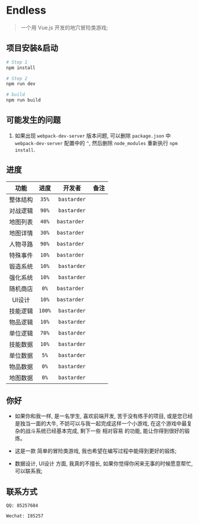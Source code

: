 # Endless

> 一个用 Vue.js 开发的地穴冒险类游戏;

## 项目安装&启动

``` bash
# Step 1
npm install

# Step 2
npm run dev

# build
npm run build

```

## 可能发生的问题
1. 如果出现 `webpack-dev-server` 版本问题, 可以删除 `package.json` 中 `webpack-dev-server` 配置中的 `^`, 然后删除 `node_modules` 重新执行 `npm install`.
 
## 进度

|功能|进度|开发者|备注|
|:---:|:---:|:---:|:---:|
|整体结构|`35%`|`bastarder`||
|对战逻辑|`90%`|`bastarder`||
|地图列表|`40%`|`bastarder `||
|地图详情|`30%`|`bastarder `||
|人物寻路|`90%`|`bastarder `||
|特殊事件|`10%`|`bastarder `||
|锻造系统|`10%`|`bastarder`||
|强化系统|`10%`|`bastarder`||
|随机商店|`0%`|`bastarder `||
|UI设计|`10%`|`bastarder `||
|技能逻辑|`100%`|`bastarder`||
|物品逻辑|`10%`|`bastarder`||
|单位逻辑|`70%`|`bastarder`||
|技能数据|`10%`|`bastarder`||
|单位数据|`5%`|`bastarder`||
|物品数据|`0%`|`bastarder`||
|地图数据|`0%`|`bastarder`||

## 你好
 - 如果你和我一样, 是一名学生, 喜欢前端开发, 苦于没有练手的项目, 或是您已经是独当一面的大牛, 不妨可以与我一起完成这样一个小游戏, 在这个游戏中最复杂的战斗系统已经基本完成, 剩下一些 相对容易 的功能, 能让你得到很好的锻炼。
 
 - 这是一款 简单的冒险类游戏, 我也希望在编写过程中能得到更好的锻炼;
 
 - 数据设计, UI设计 方面, 我真的不擅长, 如果你觉得你闲来无事的时候愿意帮忙, 可以联系我;
 
## 联系方式
 `QQ: 85257684`
 
 `Wechat: I85257`
 




